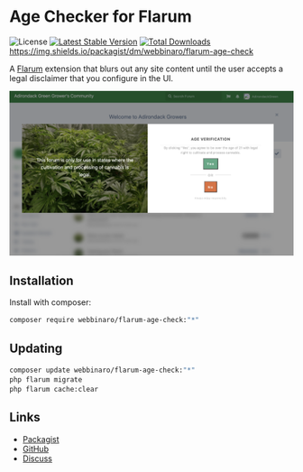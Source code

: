 # Age Checker for Flarum

![License](https://img.shields.io/github/license/eddiewebb/flarum-age-check) [![Latest Stable Version](https://img.shields.io/packagist/v/webbinaro/flarum-age-check.svg)](https://packagist.org/packages/webbinaro/flarum-age-check) [![Total Downloads](https://img.shields.io/packagist/dt/webbinaro/flarum-age-check.svg)](https://packagist.org/packages/webbinaro/flarum-age-check)https://img.shields.io/packagist/dm/webbinaro/flarum-age-check

A [Flarum](http://flarum.org) extension that blurs out any site content until the user accepts a legal disclaimer that you configure in the UI.

![sample user site blocked out showing modal](https://github.com/eddiewebb/flarum-age-check/raw/main/screenshot.png)

## Installation

Install with composer:

```sh
composer require webbinaro/flarum-age-check:"*"
```

## Updating

```sh
composer update webbinaro/flarum-age-check:"*"
php flarum migrate
php flarum cache:clear
```

## Links

- [Packagist](https://packagist.org/packages/webbinaro/flarum-age-check)
- [GitHub](https://github.com/webbinaro/flarum-age-check)
- [Discuss](https://discuss.flarum.org/d/29656-age-checker-age-verification-for-flarum-forum)
